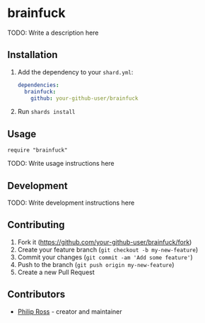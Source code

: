 # brainfuck

TODO: Write a description here

## Installation

1. Add the dependency to your `shard.yml`:

   ```yaml
   dependencies:
     brainfuck:
       github: your-github-user/brainfuck
   ```

2. Run `shards install`

## Usage

```crystal
require "brainfuck"
```

TODO: Write usage instructions here

## Development

TODO: Write development instructions here

## Contributing

1. Fork it (<https://github.com/your-github-user/brainfuck/fork>)
2. Create your feature branch (`git checkout -b my-new-feature`)
3. Commit your changes (`git commit -am 'Add some feature'`)
4. Push to the branch (`git push origin my-new-feature`)
5. Create a new Pull Request

## Contributors

- [Philip Ross](https://github.com/your-github-user) - creator and maintainer
